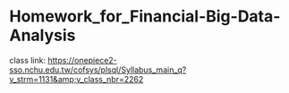# Homework_for_Financial-Big-Data-Analysis
class link: https://onepiece2-sso.nchu.edu.tw/cofsys/plsql/Syllabus_main_q?v_strm=1131&amp;v_class_nbr=2262
